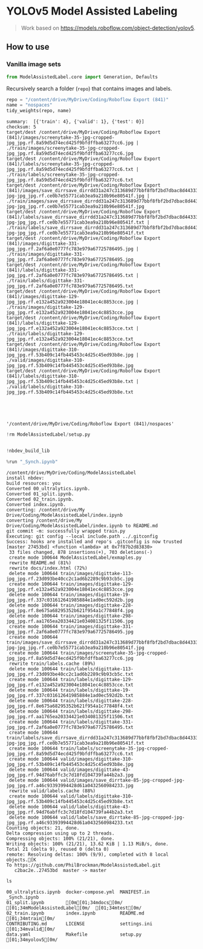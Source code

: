 # YOLOv5 Model Assisted Labeling
> Work based on https://models.roboflow.com/object-detection/yolov5.


## How to use

### Vanilla image sets

```python
from ModelAssistedLabel.core import Generation, Defaults
```

Recursively search a folder (`repo`) that contains images and labels.

```python
repo = "/content/drive/MyDrive/Coding/Roboflow Export (841)"
name = "nospaces"
tidy_weights(repo, name)
```

    summary:  [{'train': 4}, {'valid': 1}, {'test': 0}]
    checksum: 5
    target/dest /content/drive/MyDrive/Coding/Roboflow Export (841)/images/screenytake-35-jpg-cropped-jpg_jpg.rf.8a59d5d74ecd425f9bfdffba63277cc6.jpg | ./train/images/screenytake-35-jpg-cropped-jpg_jpg.rf.8a59d5d74ecd425f9bfdffba63277cc6.jpg
    target/dest /content/drive/MyDrive/Coding/Roboflow Export (841)/labels/screenytake-35-jpg-cropped-jpg_jpg.rf.8a59d5d74ecd425f9bfdffba63277cc6.txt | ./train/labels/screenytake-35-jpg-cropped-jpg_jpg.rf.8a59d5d74ecd425f9bfdffba63277cc6.txt
    target/dest /content/drive/MyDrive/Coding/Roboflow Export (841)/images/save_dirrsave_dirrdd31a247c313689d77bbf8fbf2bd7dbac8d44333-jpg-jpg_jpg.rf.ce0b7e55771cab3ea9a210b96e80541f.jpg | ./train/images/save_dirrsave_dirrdd31a247c313689d77bbf8fbf2bd7dbac8d44333-jpg-jpg_jpg.rf.ce0b7e55771cab3ea9a210b96e80541f.jpg
    target/dest /content/drive/MyDrive/Coding/Roboflow Export (841)/labels/save_dirrsave_dirrdd31a247c313689d77bbf8fbf2bd7dbac8d44333-jpg-jpg_jpg.rf.ce0b7e55771cab3ea9a210b96e80541f.txt | ./train/labels/save_dirrsave_dirrdd31a247c313689d77bbf8fbf2bd7dbac8d44333-jpg-jpg_jpg.rf.ce0b7e55771cab3ea9a210b96e80541f.txt
    target/dest /content/drive/MyDrive/Coding/Roboflow Export (841)/images/digittake-331-jpg_jpg.rf.2af6a0e0777fc783e979a67725786495.jpg | ./train/images/digittake-331-jpg_jpg.rf.2af6a0e0777fc783e979a67725786495.jpg
    target/dest /content/drive/MyDrive/Coding/Roboflow Export (841)/labels/digittake-331-jpg_jpg.rf.2af6a0e0777fc783e979a67725786495.txt | ./train/labels/digittake-331-jpg_jpg.rf.2af6a0e0777fc783e979a67725786495.txt
    target/dest /content/drive/MyDrive/Coding/Roboflow Export (841)/images/digittake-129-jpg_jpg.rf.e132a452a923004e18041ec4c8853cce.jpg | ./train/images/digittake-129-jpg_jpg.rf.e132a452a923004e18041ec4c8853cce.jpg
    target/dest /content/drive/MyDrive/Coding/Roboflow Export (841)/labels/digittake-129-jpg_jpg.rf.e132a452a923004e18041ec4c8853cce.txt | ./train/labels/digittake-129-jpg_jpg.rf.e132a452a923004e18041ec4c8853cce.txt
    target/dest /content/drive/MyDrive/Coding/Roboflow Export (841)/images/digittake-310-jpg_jpg.rf.53b409c14fb445453c4d25c45ed93b8e.jpg | ./valid/images/digittake-310-jpg_jpg.rf.53b409c14fb445453c4d25c45ed93b8e.jpg
    target/dest /content/drive/MyDrive/Coding/Roboflow Export (841)/labels/digittake-310-jpg_jpg.rf.53b409c14fb445453c4d25c45ed93b8e.txt | ./valid/labels/digittake-310-jpg_jpg.rf.53b409c14fb445453c4d25c45ed93b8e.txt





    '/content/drive/MyDrive/Coding/Roboflow Export (841)/nospaces'



```python
!rm ModelAssistedLabel/setup.py
```

```python

!nbdev_build_lib
```

```python
%run "_Synch.ipynb"
```

    /content/drive/MyDrive/Coding/ModelAssistedLabel
    install nbdev: 
    build resources: you
    Converted 00_ultralytics.ipynb.
    Converted 01_split.ipynb.
    Converted 02_train.ipynb.
    Converted index.ipynb.
    converting: /content/drive/My Drive/Coding/ModelAssistedLabel/index.ipynb
    converting /content/drive/My Drive/Coding/ModelAssistedLabel/index.ipynb to README.md
    git commit -m: successfully wrapped train.py
    Executing: git config --local include.path ../.gitconfig
    Success: hooks are installed and repo's .gitconfig is now trusted
    [master 27453bd] <function <lambda> at 0x7f87b2d83830>
     33 files changed, 878 insertions(+), 703 deletions(-)
     create mode 100644 ModelAssistedLabel/exmaples.py
     rewrite README.md (81%)
     rewrite docs/index.html (72%)
     delete mode 100644 train/images/digittake-113-jpg_jpg.rf.23d093be40cc2c1ad6b2289c9b93cb5c.jpg
     create mode 100644 train/images/digittake-129-jpg_jpg.rf.e132a452a923004e18041ec4c8853cce.jpg
     delete mode 100644 train/images/digittake-19-jpg_jpg.rf.337c031612641985884e1ad0ec592d2b.jpg
     delete mode 100644 train/images/digittake-228-jpg_jpg.rf.8e675a68295352b621f954a1c77848f4.jpg
     delete mode 100644 train/images/digittake-298-jpg_jpg.rf.aa1765ea20334421e034081325f11506.jpg
     create mode 100644 train/images/digittake-331-jpg_jpg.rf.2af6a0e0777fc783e979a67725786495.jpg
     create mode 100644 train/images/save_dirrsave_dirrdd31a247c313689d77bbf8fbf2bd7dbac8d44333-jpg-jpg_jpg.rf.ce0b7e55771cab3ea9a210b96e80541f.jpg
     create mode 100644 train/images/screenytake-35-jpg-cropped-jpg_jpg.rf.8a59d5d74ecd425f9bfdffba63277cc6.jpg
     rewrite train/labels.cache (89%)
     delete mode 100644 train/labels/digittake-113-jpg_jpg.rf.23d093be40cc2c1ad6b2289c9b93cb5c.txt
     create mode 100644 train/labels/digittake-129-jpg_jpg.rf.e132a452a923004e18041ec4c8853cce.txt
     delete mode 100644 train/labels/digittake-19-jpg_jpg.rf.337c031612641985884e1ad0ec592d2b.txt
     delete mode 100644 train/labels/digittake-228-jpg_jpg.rf.8e675a68295352b621f954a1c77848f4.txt
     delete mode 100644 train/labels/digittake-298-jpg_jpg.rf.aa1765ea20334421e034081325f11506.txt
     create mode 100644 train/labels/digittake-331-jpg_jpg.rf.2af6a0e0777fc783e979a67725786495.txt
     create mode 100644 train/labels/save_dirrsave_dirrdd31a247c313689d77bbf8fbf2bd7dbac8d44333-jpg-jpg_jpg.rf.ce0b7e55771cab3ea9a210b96e80541f.txt
     create mode 100644 train/labels/screenytake-35-jpg-cropped-jpg_jpg.rf.8a59d5d74ecd425f9bfdffba63277cc6.txt
     create mode 100644 valid/images/digittake-310-jpg_jpg.rf.53b409c14fb445453c4d25c45ed93b8e.jpg
     delete mode 100644 valid/images/digittake-43-jpg_jpg.rf.94d76abffc3c7d18fd104739fa44b2a3.jpg
     delete mode 100644 valid/images/save_dirrtake-85-jpg-cropped-jpg-jpg_jpg.rf.a46c93393994428d61a0432560984233.jpg
     rewrite valid/labels.cache (88%)
     create mode 100644 valid/labels/digittake-310-jpg_jpg.rf.53b409c14fb445453c4d25c45ed93b8e.txt
     delete mode 100644 valid/labels/digittake-43-jpg_jpg.rf.94d76abffc3c7d18fd104739fa44b2a3.txt
     delete mode 100644 valid/labels/save_dirrtake-85-jpg-cropped-jpg-jpg_jpg.rf.a46c93393994428d61a0432560984233.txt
    Counting objects: 21, done.
    Delta compression using up to 2 threads.
    Compressing objects: 100% (21/21), done.
    Writing objects: 100% (21/21), 13.62 KiB | 1.13 MiB/s, done.
    Total 21 (delta 9), reused 0 (delta 0)
    remote: Resolving deltas: 100% (9/9), completed with 8 local objects.[K
    To https://github.com/PhilBrockman/ModelAssistedLabel.git
       c2bac2e..27453bd  master -> master


```python
ls
```

    00_ultralytics.ipynb  docker-compose.yml  MANIFEST.in          _Synch.ipynb
    01_split.ipynb        [0m[01;34mdocs[0m/               [01;34mModelAssistedLabel[0m/  [01;34mtest[0m/
    02_train.ipynb        index.ipynb         README.md            [01;34mtrain[0m/
    CONTRIBUTING.md       LICENSE             settings.ini         [01;34mvalid[0m/
    data.yaml             Makefile            setup.py             [01;34myolov5[0m/

